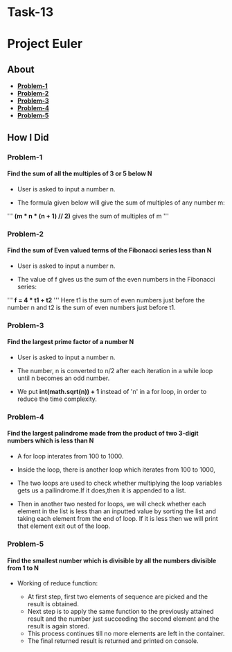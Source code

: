 # Task-13

# Project Euler

## About

* **[Problem-1](https://www.hackerrank.com/contests/projecteuler/challenges/euler001)**
* **[Problem-2](https://www.hackerrank.com/contests/projecteuler/challenges/euler002)**
* **[Problem-3](https://www.hackerrank.com/contests/projecteuler/challenges/euler003)**
* **[Problem-4](https://www.hackerrank.com/contests/projecteuler/challenges/euler004)**
* **[Problem-5](https://www.hackerrank.com/contests/projecteuler/challenges/euler005)**

## How I Did

### Problem-1

#### Find the sum of all the multiples of 3 or 5 below N

* User is asked to input a number n.

* The formula given below will give the sum of multiples of any number m:

'''
**(m * n * (n + 1) // 2)** gives the sum of multiples of m
'''

### Problem-2

#### Find the sum of Even valued terms of the Fibonacci series less than N

* User is asked to input a number n.

* The value of f gives us the sum of the even numbers in the Fibonacci series:

'''
**f = 4 * t1 + t2**
'''
Here t1 is the sum of even numbers just before the number n and t2 is the sum of even numbers just before t1.

### Problem-3

#### Find the largest prime factor of a number N

* User is asked to input a number n.

* The number, n is converted to n/2 after each iteration in a while loop until n becomes an odd number.

* We put **int(math.sqrt(n)) + 1** instead of 'n' in a for loop, in order to reduce the time complexity.

### Problem-4

#### Find the largest palindrome made from the product of two 3-digit numbers which is less than N

* A for loop interates from 100 to 1000.

* Inside the loop, there is another loop which iterates from 100 to 1000,

* The two loops are used to check whether multiplying the loop variables gets us a pallindrome.If it does,then it is appended to a list.

* Then in another two nested for loops, we will check whether each element in the list is less than an inputted value by sorting the list and taking each element from the end of loop. If it is less then we will print that element exit out of the loop.

### Problem-5

#### Find the smallest number which is divisible by all the numbers divisible from 1 to N

* Working of reduce function:

  * At first step, first two elements of sequence are picked and the result is obtained.
  * Next step is to apply the same function to the previously attained result and the number just succeeding the second element and the result is again stored.
  * This process continues till no more elements are left in the container.
  * The final returned result is returned and printed on console.
